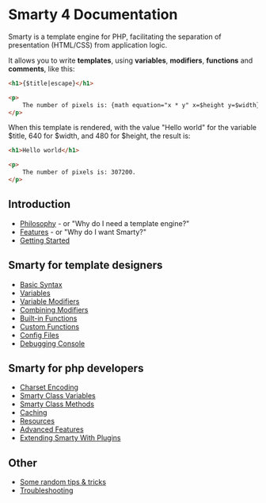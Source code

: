 # Smarty 4 Documentation
Smarty is a template engine for PHP, facilitating the separation of presentation (HTML/CSS) from application logic. 

It allows you to write **templates**, using **variables**, **modifiers**, **functions** and **comments**, like this:
```html
<h1>{$title|escape}</h1>

<p>
    The number of pixels is: {math equation="x * y" x=$height y=$width}.
</p>
```

When this template is rendered, with the value "Hello world" for the variable $title, 640 for $width, 
and 480 for $height, the result is:
```html
<h1>Hello world</h1>

<p>
    The number of pixels is: 307200.
</p>
```

## Introduction
- [Philosophy](./philosophy.md) - or "Why do I need a template engine?"
- [Features](./features.md) - or "Why do I want Smarty?"
- [Getting Started](./getting-started.md)

## Smarty for template designers
- [Basic Syntax](./designers/language-basic-syntax.md)
- [Variables](./designers/language-variables.md)
- [Variable Modifiers](./designers/language-modifiers.md)
- [Combining Modifiers](./designers/language-combining-modifiers.md)
- [Built-in Functions](./designers/language-builtin-functions.md)
- [Custom Functions](./designers/language-custom-functions.md)
- [Config Files](./designers/config-files.md)
- [Debugging Console](./designers/chapter-debugging-console.md)

## Smarty for php developers
- [Charset Encoding](./programmers/charset.md)
- [Smarty Class Variables](./programmers/api-variables.md)
- [Smarty Class Methods](./programmers/api-functions.md)
- [Caching](./programmers/caching.md)
- [Resources](./programmers/resources.md)
- [Advanced Features](./programmers/advanced-features.md)
- [Extending Smarty With Plugins](./programmers/plugins.md)

## Other
- [Some random tips & tricks](./appendixes/tips.md)
- [Troubleshooting](./appendixes/troubleshooting.md)
